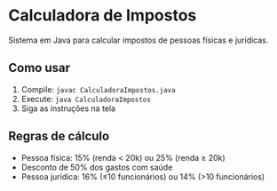 # Calculadora de Impostos

Sistema em Java para calcular impostos de pessoas físicas e jurídicas.

## Como usar
1. Compile: `javac CalculadoraImpostos.java`
2. Execute: `java CalculadoraImpostos`
3. Siga as instruções na tela

## Regras de cálculo
- Pessoa física: 15% (renda < 20k) ou 25% (renda ≥ 20k)
- Desconto de 50% dos gastos com saúde
- Pessoa jurídica: 16% (≤10 funcionários) ou 14% (>10 funcionários)
